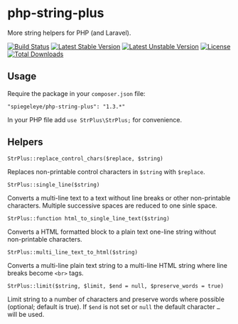 php-string-plus
===============

More string helpers for PHP (and Laravel).

[![Build Status](https://travis-ci.org/CloudUnder/php-string-plus.svg)](https://travis-ci.org/CloudUnder/php-string-plus)
[![Latest Stable Version](https://poser.pugx.org/spiegeleye/php-string-plus/v/stable.svg)](https://packagist.org/packages/spiegeleye/php-string-plus)
[![Latest Unstable Version](https://poser.pugx.org/spiegeleye/php-string-plus/v/unstable.svg)](https://packagist.org/packages/spiegeleye/php-string-plus)
[![License](https://poser.pugx.org/spiegeleye/php-string-plus/license.svg)](https://packagist.org/packages/spiegeleye/php-string-plus)
[![Total Downloads](https://poser.pugx.org/spiegeleye/php-string-plus/downloads.svg)](https://packagist.org/packages/spiegeleye/php-string-plus)

## Usage

Require the package in your `composer.json` file:

`"spiegeleye/php-string-plus": "1.3.*"`

In your PHP file add `use StrPlus\StrPlus;` for convenience.

## Helpers

`StrPlus::replace_control_chars($replace, $string)`

Replaces non-printable control characters in `$string` with `$replace`.

`StrPlus::single_line($string)`

Converts a multi-line text to a text without line breaks or other non-printable characters. Multiple successive spaces are reduced to one sinle space.

`StrPlus::function html_to_single_line_text($string)`

Converts a HTML formatted block to a plain text one-line string without non-printable characters.

`StrPlus::multi_line_text_to_html($string)`

Converts a multi-line plain text string to a multi-line HTML string where line breaks become `<br>` tags.

`StrPlus::limit($string, $limit, $end = null, $preserve_words = true)`

Limit string to a number of characters and preserve words where possible (optional; default is true). If `$end` is not set or `null` the default character `…` will be used.
